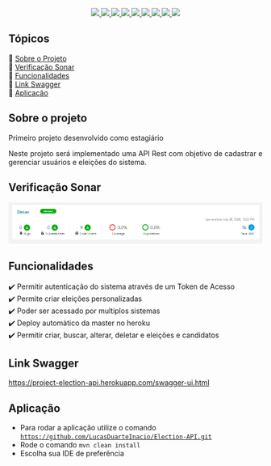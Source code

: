 <p align="center">
  <a href="https://www.java.com/pt_BR/">
    <img src="https://img.shields.io/static/v1?label=java&message=1.8&color=blue&style=for-the-badge&logo=JAVA"/>
  </a>
  <a href="https://spring.io/">
    <img src="https://img.shields.io/static/v1?label=spring&message=framework&color=green&style=for-the-badge&logo=SPRING"/>
  </a>
  <a href="https://www.heroku.com/">
    <img src="https://img.shields.io/static/v1?label=heroku&message=deploy&color=blueviolet&style=for-the-badge&logo=HEROKU"/>
  </a>
  <a href="https://maven.apache.org/">
    <img src="https://img.shields.io/static/v1?label=maven&message=3.1.1&color=orange&style=for-the-badge&logo=APACHE"/>
  </a>
  <a href="https://www.h2database.com/">
    <img src="https://img.shields.io/static/v1?label=h2&message=database&color=blue&style=for-the-badge&"/>
  </a>
  <a href="https://www.sonarqube.org/">
    <img src="https://img.shields.io/static/v1?label=sonar&message=6.7.7&color=blue&style=for-the-badge&logo=SONARQUBE"/>
  </a>
  <a href="https://www.postman.com/">
    <img src="https://img.shields.io/static/v1?label=postman&message=7.27.1&color=orange&style=for-the-badge&logo=POSTMAN"/>
  </a>
  <a href="https://swagger.io/">
    <img src="https://img.shields.io/static/v1?label=swagger&message=framework&color=green&style=for-the-badge&logo=SWAGGER"/>
  </a>
    <img src="http://img.shields.io/static/v1?label=STATUS&message=em andamento&color=blue&style=for-the-badge"/>
</p>

## Tópicos
:white_square_button: [Sobre o Projeto](#sobre-o-projeto)  
:white_square_button: [Verificação Sonar](#verificação-sonar)   
:white_square_button: [Funcionalidades](#funcionalidades)  
:white_square_button: [Link Swagger](#link-swagger)  
:white_square_button: [Aplicação](#aplicação)  


## Sobre o projeto
<p align="justify">Primeiro projeto desenvolvido como estagiário</p>
<p align="justify">Neste projeto será implementado uma API Rest com objetivo de cadastrar e gerenciar usuários e eleições do sistema.</p>

## Verificação Sonar
<img src="https://github.com/LucasDuarteInacio/Election-API/blob/master/verificacao_sonar.png"/> 

## Funcionalidades
:heavy_check_mark: Permitir autenticação do sistema através de um Token de Acesso   
:heavy_check_mark: Permite criar eleições personalizadas   
:heavy_check_mark: Poder ser acessado por multiplos sistemas   
:heavy_check_mark: Deploy automàtico da master no heroku  
:heavy_check_mark: Permitir criar, buscar, alterar, deletar e eleições e candidatos  

## Link Swagger 
https://project-election-api.herokuapp.com/swagger-ui.html

## Aplicação
* Para rodar a aplicação utilize o comando <code>https://github.com/LucasDuarteInacio/Election-API.git</code>
* Rode o comando <code>mvn clean install</code>
* Escolha sua IDE de preferência

